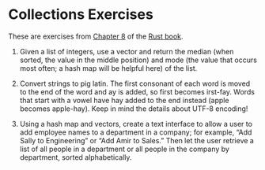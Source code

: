 # Collections Exercises

These are exercises from [Chapter 8](https://doc.rust-lang.org/book/ch08-03-hash-maps.html#summary) of the [Rust book](https://doc.rust-lang.org/book/).

1. Given a list of integers, use a vector and return the median (when sorted, the value in the middle position) and mode (the value that occurs most often; a hash map will be helpful here) of the list.

2. Convert strings to pig latin. The first consonant of each word is moved to the end of the word and ay is added, so first becomes irst-fay. Words that start with a vowel have hay added to the end instead (apple becomes apple-hay). Keep in mind the details about UTF-8 encoding!

3. Using a hash map and vectors, create a text interface to allow a user to add employee names to a department in a company; for example, “Add Sally to Engineering” or “Add Amir to Sales.” Then let the user retrieve a list of all people in a department or all people in the company by department, sorted alphabetically.
